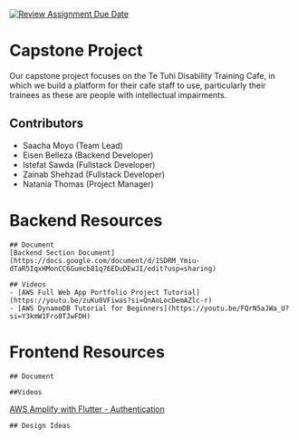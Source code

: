 [![Review Assignment Due Date](https://classroom.github.com/assets/deadline-readme-button-24ddc0f5d75046c5622901739e7c5dd533143b0c8e959d652212380cedb1ea36.svg)](https://classroom.github.com/a/t8qno6SJ)

# Capstone Project

Our capstone project focuses on the Te Tuhi Disability Training Cafe, in which we build a platform for their cafe staff to use, particularly their trainees as these are people with intellectual impairments. 

## Contributors

- Saacha Moyo (Team Lead)
- Eisen Belleza (Backend Developer)
- Istefat Sawda (Fullstack Developer)
- Zainab Shehzad (Fullstack Developer)
- Natania Thomas (Project Manager)

# Backend Resources
    ## Document
    [Backend Section Document](https://docs.google.com/document/d/1SDRM_Ymiu-dTaR5IqxHMonCC6Gumcb81q76EDuDEwJI/edit?usp=sharing)

    ## Videos
    - [AWS Full Web App Portfolio Project Tutorial](https://youtu.be/zuKu0VFiwas?si=QnAoLocDemAZlc-r)
    - [AWS DynamoDB Tutorial for Beginners](https://youtu.be/FQrN5aJWa_U?si=Y3kmW1Fro0TJwFDH)

# Frontend Resources
    ## Document

    ##Videos
[AWS Amplify with Flutter - Authentication](https://www.youtube.com/watch?v=M0syInU3VNs)

    ## Design Ideas
